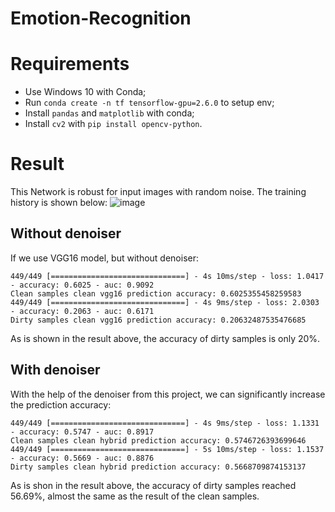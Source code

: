 ﻿# Emotion-Recognition

# Requirements
- Use Windows 10 with Conda;
- Run `conda create -n tf tensorflow-gpu=2.6.0` to setup env;
- Install `pandas` and `matplotlib` with conda;
- Install `cv2` with `pip install opencv-python`.

# Result
This Network is robust for input images with random noise. The training history is shown below:
![image](https://user-images.githubusercontent.com/69796042/217718455-b567b0cf-9f6b-404a-8bf3-995592442423.jpeg)


## Without denoiser
If we use VGG16 model, but without denoiser:
```
449/449 [==============================] - 4s 10ms/step - loss: 1.0417 - accuracy: 0.6025 - auc: 0.9092
Clean samples clean vgg16 prediction accuracy: 0.6025355458259583
449/449 [==============================] - 4s 9ms/step - loss: 2.0303 - accuracy: 0.2063 - auc: 0.6171
Dirty samples clean vgg16 prediction accuracy: 0.20632487535476685
```
As is shown in the result above, the accuracy of dirty samples is only 20%.

## With denoiser
With the help of the denoiser from this project, we can significantly increase the prediction accuracy: 
```
449/449 [==============================] - 4s 9ms/step - loss: 1.1331 - accuracy: 0.5747 - auc: 0.8917
Clean samples clean hybrid prediction accuracy: 0.5746726393699646
449/449 [==============================] - 5s 10ms/step - loss: 1.1537 - accuracy: 0.5669 - auc: 0.8876
Dirty samples clean hybrid prediction accuracy: 0.5668709874153137
```

As is shon in the result above, the accuracy of dirty samples reached 56.69%, almost the same as the result of the clean samples.
